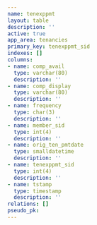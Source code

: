 ```yaml
---
name: tenexppmt
layout: table
description: ''
active: true
app_area: tenancies
primary_key: tenexppmt_sid
indexes: []
columns:
- name: comp_avail
  type: varchar(80)
  description: ''
- name: comp_display
  type: varchar(80)
  description: ''
- name: frequency
  type: char(3)
  description: ''
- name: member_sid
  type: int(4)
  description: ''
- name: orig_ten_pmtdate
  type: smalldatetime
  description: ''
- name: tenexppmt_sid
  type: int(4)
  description: ''
- name: tstamp
  type: timestamp
  description: ''
relations: []
pseudo_pk: 
---
```


